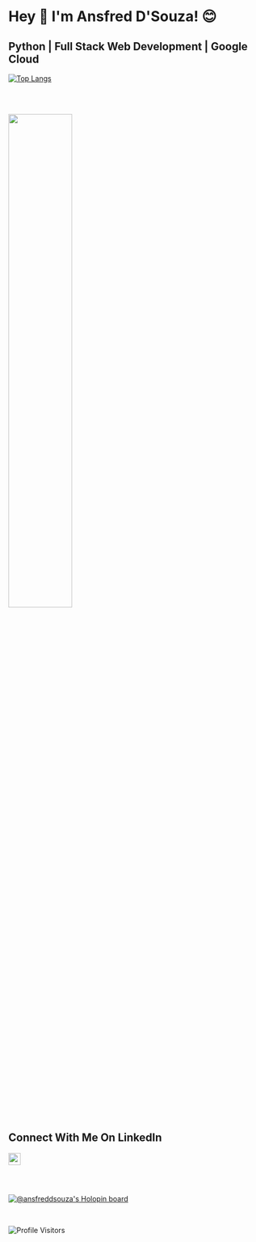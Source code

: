 # Hey 👋 I'm Ansfred D'Souza! 😊


## Python | Full Stack Web Development | Google Cloud
[![Top Langs](https://github-readme-stats.vercel.app/api/top-langs/?username=Ansfred&theme=tokyonight&count_private=true)](https://github.com/anuraghazra/github-readme-stats)

<br/>
<br/>

<p align="left">
  <img width="50%" src="https://github-readme-streak-stats.herokuapp.com/?user=Ansfred&theme=tokyonight"/>
</p>

<br/>

## Connect With Me On LinkedIn
<a href="https://www.linkedin.com/in/ansfred-d-souza-42b99620a/">
  <img align="left" width="24px" src="https://cdn-icons-png.flaticon.com/512/174/174857.png"  />
</a>

<br/>

<br/>
<br/>
<br/>

[![@ansfreddsouza's Holopin board](https://holopin.me/ansfreddsouza)](https://holopin.io/@ansfreddsouza)

<br/>

![Profile Visitors](https://visitor-badge.laobi.icu/badge?page_id=Ansfred.Ansfred)

